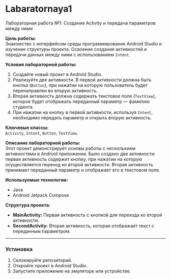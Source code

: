 # Labaratornaya1

Лабораторная работа №1: Создание Activity и передача параметров между ними

**Цель работы:**  
Знакомство с интерфейсом среды программирования Android Studio и изучение структуры проекта. Освоение создания активностей и передачи данных между ними с использованием `Intent`.

**Условия лабораторной работы:**

1. Создайте новый проект в Android Studio.
2. Реализуйте две активности. В первой активности должна быть кнопка (`Button`), при нажатии на которую пользователь будет перенаправлен во вторую активность.
3. Вторая активность должна содержать текстовое поле (`TextView`), которое будет отображать переданный параметр — фамилию студента.
4. При нажатии на кнопку в первой активности, используя `Intent`, необходимо передать параметр и открыть вторую активность.

**Ключевые классы:**  
`Activity`, `Intent`, `Button`, `TextView`.

**Описание лабораторной работы:**  
Этот проект демонстрирует основы работы с несколькими активностями в Android приложении. Было создано две активности: первая активность содержит кнопку, при нажатии на которую осуществляется переход ко второй активности. Вторая активность принимает переданный параметр и отображает его в текстовом поле.

**Используемые технологии:**  
- Java
- Android Jetpack Compose

**Структура проекта:**
- **MainActivity:** Первая активность с кнопкой для перехода ко второй активности.
- **SecondActivity:** Вторая активность, которая отображает текст с переданным параметром.

---

### Установка

1. Склонируйте репозиторий.
2. Откройте проект в Android Studio.
3. Запустите приложение на эмуляторе или устройстве.
